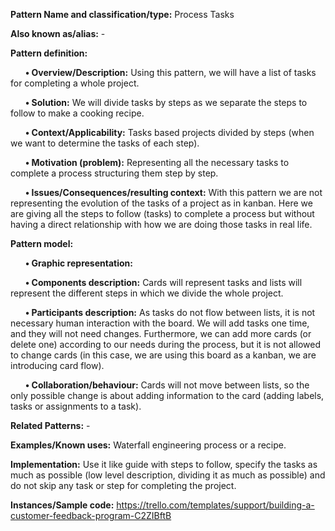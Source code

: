 **Pattern Name and classification/type:** Process Tasks

**Also known as/alias:** -

**Pattern definition:**

&nbsp;&nbsp;&nbsp;&nbsp;&nbsp;&nbsp;**•	Overview/Description:** Using this pattern, we will have a list of tasks for completing a whole project.

&nbsp;&nbsp;&nbsp;&nbsp;&nbsp;&nbsp;**•	Solution:** We will divide tasks by steps as we separate the steps to follow to make a cooking recipe.

&nbsp;&nbsp;&nbsp;&nbsp;&nbsp;&nbsp;**•	Context/Applicability:** Tasks based projects divided by steps (when we want to determine the tasks of each step).

&nbsp;&nbsp;&nbsp;&nbsp;&nbsp;&nbsp;**•	Motivation (problem):** Representing all the necessary tasks to complete a process structuring them step by step.

&nbsp;&nbsp;&nbsp;&nbsp;&nbsp;&nbsp;**•	Issues/Consequences/resulting context:** With this pattern we are not representing the evolution of the tasks of a project as in kanban. Here we are giving all the steps to follow (tasks) to complete a process but without having a direct relationship with how we are doing those tasks in real life.


**Pattern model:**

&nbsp;&nbsp;&nbsp;&nbsp;&nbsp;&nbsp;**•	Graphic representation:**
 
&nbsp;&nbsp;&nbsp;&nbsp;&nbsp;&nbsp;**•	Components description:** Cards will represent tasks and lists will represent the different steps in which we divide the whole project.

&nbsp;&nbsp;&nbsp;&nbsp;&nbsp;&nbsp;**•	Participants description:** As tasks do not flow between lists, it is not necessary human interaction with the board. We will add tasks one time, and they will not need changes. Furthermore, we can add more cards (or delete one) according to our needs during the process, but it is not allowed to change cards (in this case, we are using this board as a kanban, we are introducing card flow).

&nbsp;&nbsp;&nbsp;&nbsp;&nbsp;&nbsp;**•	Collaboration/behaviour:** Cards will not move between lists, so the only possible change is about adding information to the card (adding labels, tasks or assignments to a task).

**Related Patterns:** -

**Examples/Known uses:** Waterfall engineering process or a recipe.

**Implementation:** Use it like guide with steps to follow, specify the tasks as much as possible (low level description, dividing it as much as possible) and do not skip any task or step for completing the project.

**Instances/Sample code:** https://trello.com/templates/support/building-a-customer-feedback-program-C2ZIBftB
